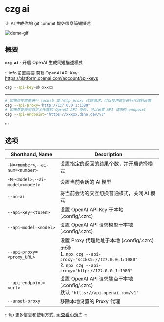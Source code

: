 # czg ai

让 AI 生成你的 git commit 提交信息简短描述

![demo-gif](https://user-images.githubusercontent.com/40693636/219867044-3ca9823d-9294-4e02-9a5b-624578844168.gif) <!-- size=720x309 -->

## 概要

**`czg ai`** - 开启 OpenAI 生成简短描述模式

:::info 前置需要
获取 OpenAI API Key: https://platform.openai.com/account/api-keys<br>
```sh
czg --api-key=sk-xxxxx
```

---

```sh
# 如果你在需要进行 socks5 或 http proxy 代理请求，可以使用命令进行代理的设置
czg --api-proxy="http://127.0.0.1:1080"
# 如果想要使用自定义托管的 OpenAI API 服务，可以设置 API 请求的 endpoint
czg --api-endpoint="https://xxxxx.deno.dev/v1"
```
:::

## 选项

| Shorthand, Name | Description |
| --- | --- |
|  `-N=<number>`,`--ai-num=<number>` | 设置指定的返回的结果个数，并开启选择模式 |
| `-M=<model>`,`--ai-model=<model>` | 设置当前会话的 AI 模型 |
| `--no-ai` | 将当前会话的交互切换普通模式，关闭 AI 模式 |
| `--api-key=<token>` | 设置 OpenAI API Key 于本地 (.config/.czrc) |
| `--api-model=<model>` | 设置 OpenAI API 请求模型于本地 (.config/.czrc) |
| `--api-proxy=<proxy_URL>` | 设置 Proxy 代理地址于本地 (.config/.czrc)<br>示例:<br> 1. `npx czg --api-proxy="socks5://127.0.0.1:1080"`<br>2. `npx czg --api-proxy="http://127.0.0.1:1080"`  |
| `--api-endpoint=<url>` | 设置 OpenAI API 请求端点于本地 (.config/.czrc)<br>默认 `"https://api.openai.com/v1"` |
| `--unset-proxy` | 移除本地设置的 Proxy 代理 |

:::tip
更多信息和使用方式, [⇒ 查看小窍门](/zh/recipes/openai)
:::
